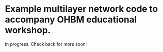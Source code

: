 # Example multilayer network code to accompany OHBM educational workshop.

In progress. Check back for more soon!
